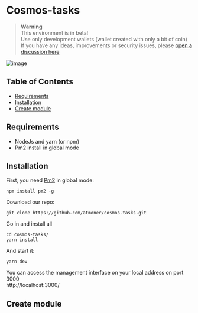 # Cosmos-tasks

> __Warning__  
This environment is in beta!  
Use only development wallets (wallet created with only a bit of coin)  
If you have any ideas, improvements or security issues, please [open a discussion here](https://github.com/atmoner/cosmos-tasks/discussions/new)

![image](https://user-images.githubusercontent.com/1071490/185205069-fdb43529-b297-43c8-841e-1051e7bf89e3.png)


## Table of Contents

*   [Requirements](#requirements "Requirements")
*   [Installation](#installation "Installation")
*   [Create module](#create-module "Create module")

## Requirements

* NodeJs and yarn (or npm)
* Pm2 install in global mode

## Installation

First, you need [Pm2](https://pm2.keymetrics.io) in global mode: 
```
npm install pm2 -g
```

Download our repo:
```
git clone https://github.com/atmoner/cosmos-tasks.git
```

Go in and install all
```
cd cosmos-tasks/ 
yarn install
```

And start it:
```
yarn dev
```

You can access the management interface on your local address on port 3000  
http://localhost:3000/

## Create module
